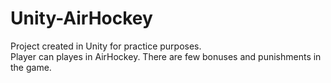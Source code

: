# Unity-AirHockey

Project created in Unity for practice purposes.
<br/>Player can playes in AirHockey. There are few bonuses and punishments in the game. 
